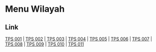 # Menu Wilayah

## Link

[TPS 001](https://github.com/gigit-pemilu/pemilu-2024-51-bali/tree/main/pilpres/hitung-suara/sub/51-bali/sub/06-bangli/sub/01-susut/sub/2008-selat/sub/001-tps)
 | 
[TPS 002](https://github.com/gigit-pemilu/pemilu-2024-51-bali/tree/main/pilpres/hitung-suara/sub/51-bali/sub/06-bangli/sub/01-susut/sub/2008-selat/sub/002-tps)
 | 
[TPS 003](https://github.com/gigit-pemilu/pemilu-2024-51-bali/tree/main/pilpres/hitung-suara/sub/51-bali/sub/06-bangli/sub/01-susut/sub/2008-selat/sub/003-tps)
 | 
[TPS 004](https://github.com/gigit-pemilu/pemilu-2024-51-bali/tree/main/pilpres/hitung-suara/sub/51-bali/sub/06-bangli/sub/01-susut/sub/2008-selat/sub/004-tps)
 | 
[TPS 005](https://github.com/gigit-pemilu/pemilu-2024-51-bali/tree/main/pilpres/hitung-suara/sub/51-bali/sub/06-bangli/sub/01-susut/sub/2008-selat/sub/005-tps)
 | 
[TPS 006](https://github.com/gigit-pemilu/pemilu-2024-51-bali/tree/main/pilpres/hitung-suara/sub/51-bali/sub/06-bangli/sub/01-susut/sub/2008-selat/sub/006-tps)
 | 
[TPS 007](https://github.com/gigit-pemilu/pemilu-2024-51-bali/tree/main/pilpres/hitung-suara/sub/51-bali/sub/06-bangli/sub/01-susut/sub/2008-selat/sub/007-tps)
 | 
[TPS 008](https://github.com/gigit-pemilu/pemilu-2024-51-bali/tree/main/pilpres/hitung-suara/sub/51-bali/sub/06-bangli/sub/01-susut/sub/2008-selat/sub/008-tps)
 | 
[TPS 009](https://github.com/gigit-pemilu/pemilu-2024-51-bali/tree/main/pilpres/hitung-suara/sub/51-bali/sub/06-bangli/sub/01-susut/sub/2008-selat/sub/009-tps)
 | 
[TPS 010](https://github.com/gigit-pemilu/pemilu-2024-51-bali/tree/main/pilpres/hitung-suara/sub/51-bali/sub/06-bangli/sub/01-susut/sub/2008-selat/sub/010-tps)
 | 
[TPS 011](https://github.com/gigit-pemilu/pemilu-2024-51-bali/tree/main/pilpres/hitung-suara/sub/51-bali/sub/06-bangli/sub/01-susut/sub/2008-selat/sub/011-tps)

